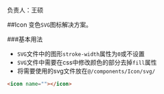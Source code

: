 负责人：王硕

##Icon
变色`SVG`图标解决方案。



###基本用法

- `SVG`文件中的图形`stroke-width`属性为`0`或不设置
- `SVG`文件中需要在css中修改颜色的部分去掉`fill`属性
- 将需要使用的svg文件放在`@/components/Icon/svg/`

```html
<icon name=""></icon>
```